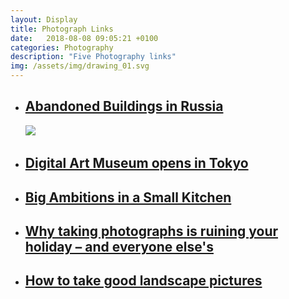 ```yaml
---
layout: Display
title: Photograph Links
date:   2018-08-08 09:05:21 +0100
categories: Photography 
description: "Five Photography links"
img: /assets/img/drawing_01.svg
---
```


<ul>
    <li>
        <a href="https://www.theatlantic.com/photo/2018/08/photos-of-abandoned-russia/566984/" target="_blank"><h2>Abandoned Buildings in Russia</h2>
        </a>
        <img src="https://cdn.theatlantic.com/assets/media/img/photo/2018/08/photos-of-abandoned-russia/r01_Khruslovka/main_1500.jpg?1533672657">
    </li>
    <li>
        <a href="https://design-milk.com/worlds-first-digital-art-museum-tokyo/?utm_source=feedly&utm_medium=webfeeds" target="_blank"><h2>Digital Art Museum opens in Tokyo</h2>
        </a>
    </li>
    <li>
        <a href="https://www.nytimes.com/slideshow/2018/08/07/dining/gem-restaurant-nyc/s/08REST-slide-A6X6.html" target="_blank"><h2>Big Ambitions in a Small Kitchen</h2>
        </a>
    </li>
    <li>
        <a href="https://www.telegraph.co.uk/travel/comment/photos-are-ruining-your-holiday/" target="_blank"><h2>Why taking photographs is ruining your holiday – and everyone else's</h2>
        </a>
    </li>
    <li>
        <a href="https://luxtic.com/12-simple-tips-for-great-landscape-photography/" target="_blank"><h2>How to take good landscape pictures</h2>
        </a>
    </li>
</ul>